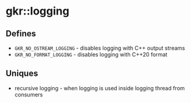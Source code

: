 # gkr::logging

## Defines
- `GKR_NO_OSTREAM_LOGGING` - disables logging with C++ output streams
- `GKR_NO_FORMAT_LOGGING` - disables logging with C++20 format

## Uniques
- recursive logging - when logging is used inside logging thread from consumers
